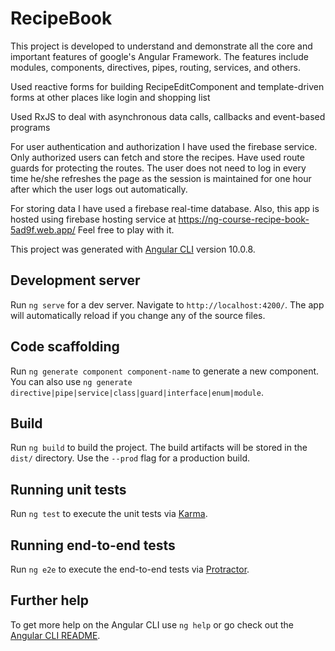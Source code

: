 # RecipeBook

This project is developed to understand and demonstrate all the core and important features of google's Angular Framework. The features include modules, components, directives, pipes, routing, services, and others.

Used reactive forms for building RecipeEditComponent and template-driven forms at other places like login and shopping list

Used RxJS to deal with asynchronous data calls, callbacks and event-based programs

For user authentication and authorization I have used the firebase service. Only authorized users can fetch and store the recipes. Have used route guards for protecting the routes. The user does not need to log in every time he/she refreshes the page as the session is maintained for one hour after which the user logs out automatically.

For storing data I have used a firebase real-time database. Also, this app is hosted using firebase hosting service at https://ng-course-recipe-book-5ad9f.web.app/
Feel free to play with it.


This project was generated with [Angular CLI](https://github.com/angular/angular-cli) version 10.0.8.

## Development server

Run `ng serve` for a dev server. Navigate to `http://localhost:4200/`. The app will automatically reload if you change any of the source files.

## Code scaffolding

Run `ng generate component component-name` to generate a new component. You can also use `ng generate directive|pipe|service|class|guard|interface|enum|module`.

## Build

Run `ng build` to build the project. The build artifacts will be stored in the `dist/` directory. Use the `--prod` flag for a production build.

## Running unit tests

Run `ng test` to execute the unit tests via [Karma](https://karma-runner.github.io).

## Running end-to-end tests

Run `ng e2e` to execute the end-to-end tests via [Protractor](http://www.protractortest.org/).

## Further help

To get more help on the Angular CLI use `ng help` or go check out the [Angular CLI README](https://github.com/angular/angular-cli/blob/master/README.md).
